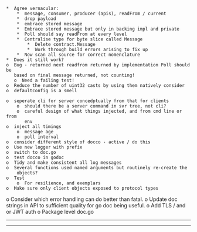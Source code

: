     *  Agree vernacular:
        *  message, consumer, producer (apis), readFrom / current
        *  drop payload
        *  embrace stored message
        *  Embrace stored message but only in backing impl and private
        *  Poll should say readFrom at every level
        *  Centralise type for byte slice called Message
            *  Delete contract.Message
            *  Work through build errors arising to fix up
        *  Now scan all source for correct nomenclature
    *  Does it still work?
    o  Bug - returned next readfrom returned by implementation Poll should be 
       based on final message returned, not counting!
       o  Need a failing test!
    o  Reduce the number of uint32 casts by using them natively consider
    o  defaultconfig is a smell

    o  seperate cli for server concedptually from that for clients
        o  should there be a server command in svr tree, not cli?
        o  careful design of what things injected, and from cmd line or from
           env
    o  inject all timings
        o  message age
        o  poll interval
    o  consider different style of docco - active / do this
    o  Use new logger with prefix
    o  switch to doc.go
    o  test docco in godoc
    o  Tidy and make consistent all log messages
    o  Several functions used named arguments but routinely re-create the
        objects?
    o  Test
        o  For resilience, and exemplars
    o  Make sure only client objects exposed to protocol types
o  Consider which error handling can do better than fatal.
o  Update doc strings in API to sufficient quality for go doc being useful.
o  Add TLS / and or JWT auth
o  Package level doc.go

----------------------------------------------------------------
----------------------------------------------------------------
